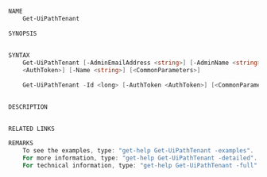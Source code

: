 ﻿```PowerShell

NAME
    Get-UiPathTenant
    
SYNOPSIS
    
    
SYNTAX
    Get-UiPathTenant [-AdminEmailAddress <string>] [-AdminName <string>] [-AdminSurname <string>] [-AuthToken 
    <AuthToken>] [-Name <string>] [<CommonParameters>]
    
    Get-UiPathTenant -Id <long> [-AuthToken <AuthToken>] [<CommonParameters>]
    
    
DESCRIPTION
    

RELATED LINKS

REMARKS
    To see the examples, type: "get-help Get-UiPathTenant -examples".
    For more information, type: "get-help Get-UiPathTenant -detailed".
    For technical information, type: "get-help Get-UiPathTenant -full".



```

